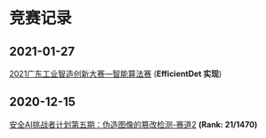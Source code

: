 # 竞赛记录

## 2021-01-27

[2021广东工业智造创新大赛—智能算法赛](https://github.com/AshinWang/ai-competition/tree/master/2021%E5%B9%BF%E4%B8%9C%E5%B7%A5%E4%B8%9A%E6%99%BA%E9%80%A0%E5%88%9B%E6%96%B0%E5%A4%A7%E8%B5%9B%E2%80%94%E6%99%BA%E8%83%BD%E7%AE%97%E6%B3%95%E8%B5%9B) (**EfficientDet 实现**)

## 2020-12-15

[安全AI挑战者计划第五期：伪造图像的篡改检测-赛道2](https://github.com/AshinWang/ai-competition/tree/master/%E5%AE%89%E5%85%A8AI%E6%8C%91%E6%88%98%E8%80%85%E8%AE%A1%E5%88%92%E7%AC%AC%E4%BA%94%E6%9C%9F%EF%BC%9A%E4%BC%AA%E9%80%A0%E5%9B%BE%E5%83%8F%E7%9A%84%E7%AF%A1%E6%94%B9%E6%A3%80%E6%B5%8B-%E8%B5%9B%E9%81%932) **(Rank: 21/1470)**





